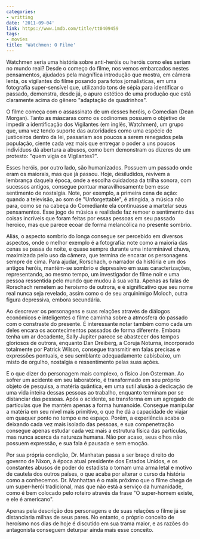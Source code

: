 ```yaml
---
categories:
- writting
date: '2011-09-04'
link: https://www.imdb.com/title/tt0409459
tags:
- movies
title: 'Watchmen: O Filme'
---
```


Watchmen seria uma história sobre anti-heróis ou heróis como eles seriam no mundo real? Desde o começo do filme, nos vemos embarcados nestes pensamentos, ajudados pela magnífica introdução que mostra, em câmera lenta, os vigilantes do filme posando para fotos jornalísticas, em uma fotografia super-sensível que, utilizando tons de sépia para identificar o passado, demonstra, desde já, o apuro estético de uma produção que está claramente acima do gênero "adaptação de quadrinhos".

O filme começa com o assassinato de um desses heróis, o Comedian (Dean Morgan). Tanto as máscaras como os codinomes possuem o objetivo de impedir a identificação dos Vigilantes (em inglês, Watchmen), um grupo que, uma vez tendo suporte das autoridades como uma espécie de justiceiros dentro da lei, passariam aos poucos a serem renegados pela população, ciente cada vez mais que entregar o poder a uns poucos indivíduos dá abertura a abusos, como bem demonstram os dizeres de um protesto: "quem vigia os Vigilantes?".

Esses heróis, por outro lado, são humanizados. Possuem um passado onde eram os maiorais, mas que já passou. Hoje, desiludidos, revivem a lembrança daquela época, onde a escolha cuidadosa da trilha sonora, com sucessos antigos, consegue pontuar maravilhosamente bem esse sentimento de nostalgia. Note, por exemplo, a primeira cena de ação: quando a televisão, ao som de "Unforgettable", é atingida, a música não para, como se na cabeça do Comediante ela continuasse a martelar seus pensamentos. Esse jogo de música e realidade faz remoer o sentimento das coisas incríveis que foram feitas por essas pessoas em seu passado heroico, mas que parece ecoar de forma melancólica no presente sombrio.

Aliás, o aspecto sombrio do longa consegue ser percebido em diversos aspectos, onde o melhor exemplo é a fotografia: note como a maioria das cenas se passa de noite, e quase sempre durante uma interminável chuva, maximizada pelo uso da câmera, que termina de encarar os personagens sempre de cima. Para ajudar, Rorschach, o narrador da história e um dos antigos heróis, mantém-se sombrio e depressivo em suas caracterizações, representando, ao mesmo tempo, um investigador de filme noir e uma pessoa ressentida pelo mundo que mudou à sua volta. Apenas as falas de Rorschach remetem ao heroísmo de outrora, e é significativo que seu nome real nunca seja revelado, assim como o de seu arquinimigo Moloch, outra figura depressiva, embora secundária.

Ao descrever os personagens e suas relações através de diálogos econômicos e inteligentes o filme caminha sobre a atmosfera do passado com o constraste do presente. É interessante notar também como cada um deles encara os acontecimentos passados de forma diferente. Embora tenha um ar decadente, Sally Jupiter parece se abastecer dos tempos gloriosos de outrora, enquanto Dan Dreiberg, a Coruja Noturna, incorporado totalmente por Patrick Wilson, consegue transmitir em falas precisas e expressões pontuais, e seu semblante adequadamente cabisbaixo, um misto de orgulho, nostalgia e ressentimento pelas suas ações.

E o que dizer do personagem mais complexo, o físico Jon Osterman. Ao sofrer um acidente em seu laboratório, é transformado em seu próprio objeto de pesquisa, a matéria quântica, em uma sutil alusão à dedicação de uma vida inteira dessas pessoas ao trabalho, enquanto terminam por se distanciar das pessoas. Após o acidente, se transforma em um agregado de partículas que lhe mantém apenas a forma humanoide. Consegue manipular a matéria em seu nível mais primitivo, o que lhe dá a capacidade de viajar em quaquer ponto no tempo e no espaço. Porém, a experiência acaba o deixando cada vez mais isolado das pessoas, e sua compenetração consegue apenas estudar cada vez mais a estrutura física das partículas, mas nunca acerca da natureza humana. Não por acaso, seus olhos não possuem expressão, e sua fala é pausada e sem emoção.

Por sua própria condição, Dr. Manhatan passa a ser braço direito do governo de Nixon, à época atual presidente dos Estados Unidos, e os constantes abusos de poder do estadista o tornam uma arma letal e motivo de cautela dos outros países, o que acaba por alterar o curso da história como a conhecemos. Dr. Manhattan é o mais próximo que o filme chega de um super-herói tradicional, mas que não está a serviço da humanidade, como é bem colocado pelo roteiro através da frase "O super-homem existe, e ele é americano".

Apenas pela descrição dos personagens e de suas relações o filme já se distanciaria milhas de seus pares. No entanto, o próprio conceito de heroísmo nos dias de hoje é discutido em sua trama maior, e as razões do antagonista conseguem deturpar ainda mais esse conceito.

